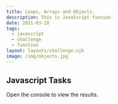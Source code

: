 ```yaml
---
title: Loops, Arrays and Objects.
description: This is JavaScript funcion.
date: 2021-03-18
tags:
  - javascript
  - challenge
  - function
layout: layouts/challenge.njk
image: /img/objects.jpg
---
```


<div class="container mt-4">
  <h2>Javascript Tasks</h2>
  <p>Open the console to view the results.</p>
  <code></code>
</div>
<!-- <script src="/js/js-challenges/task1.js"></script> -->
<script src="/js/js-challenges/task2.js"></script>
